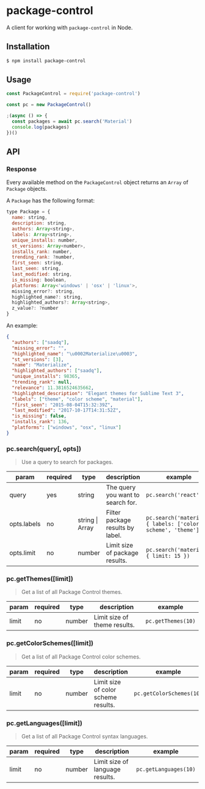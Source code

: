 # package-control

A client for working with `package-control` in Node.

## Installation

```bash
$ npm install package-control
```

## Usage

```js
const PackageControl = require('package-control')

const pc = new PackageControl()

;(async () => {
  const packages = await pc.search('Material')
  console.log(packages)
})()
```

## API

### Response

Every available method on the `PackageControl` object returns an `Array` of `Package` objects.

A `Package` has the following format:

```js
type Package = {
  name: string,
  description: string,
  authors: Array<string>,
  labels: Array<string>,
  unique_installs: number,
  st_versions: Array<number>,
  installs_rank: number,
  trending_rank: ?number,
  first_seen: string,
  last_seen: string,
  last_modified: string,
  is_missing: boolean,
  platforms: Array<'windows' | 'osx' | 'linux'>,
  missing_error?: string,
  highlighted_name?: string,
  highlighted_authors?: Array<string>,
  z_value?: ?number
}
```

An example:

```json
{
  "authors": ["saadq"],
  "missing_error": "",
  "highlighted_name": "\u0002Materialize\u0003",
  "st_versions": [3],
  "name": "Materialize",
  "highlighted_authors": ["saadq"],
  "unique_installs": 98365,
  "trending_rank": null,
  "relevance": 11.3816524635662,
  "highlighted_description": "Elegant themes for Sublime Text 3",
  "labels": ["theme", "color scheme", "material"],
  "first_seen": "2015-08-04T15:32:39Z",
  "last_modified": "2017-10-17T14:31:52Z",
  "is_missing": false,
  "installs_rank": 136,
  "platforms": ["windows", "osx", "linux"]
}
```

### pc.search(query[, opts])

> Use a query to search for packages.

| param       | required | type                        | description                       | example                                                       |
| ----------- | -------- | --------------------------- | --------------------------------- | ------------------------------------------------------------- |
| query       | yes      | string                      | The query you want to search for. | `pc.search('react')`                                          |
| opts.labels | no       | string &#124; Array<String> | Filter package results by label.  | `pc.search('material', { labels: ['color scheme', 'theme']})` |
| opts.limit  | no       | number                      | Limit size of package results.    | `pc.search('material', { limit: 15 })`                        |

### pc.getThemes([limit])

> Get a list of all Package Control themes.

| param | required | type   | description                  | example            |
| ----- | -------- | ------ | ---------------------------- | ------------------ |
| limit | no       | number | Limit size of theme results. | `pc.getThemes(10)` |

### pc.getColorSchemes([limit])

> Get a list of all Package Control color schemes.

| param | required | type   | description                         | example                  |
| ----- | -------- | ------ | ----------------------------------- | ------------------------ |
| limit | no       | number | Limit size of color scheme results. | `pc.getColorSchemes(10)` |

### pc.getLanguages([limit])

> Get a list of all Package Control syntax languages.

| param | required | type   | description                     | example               |
| ----- | -------- | ------ | ------------------------------- | --------------------- |
| limit | no       | number | Limit size of language results. | `pc.getLanguages(10)` |
